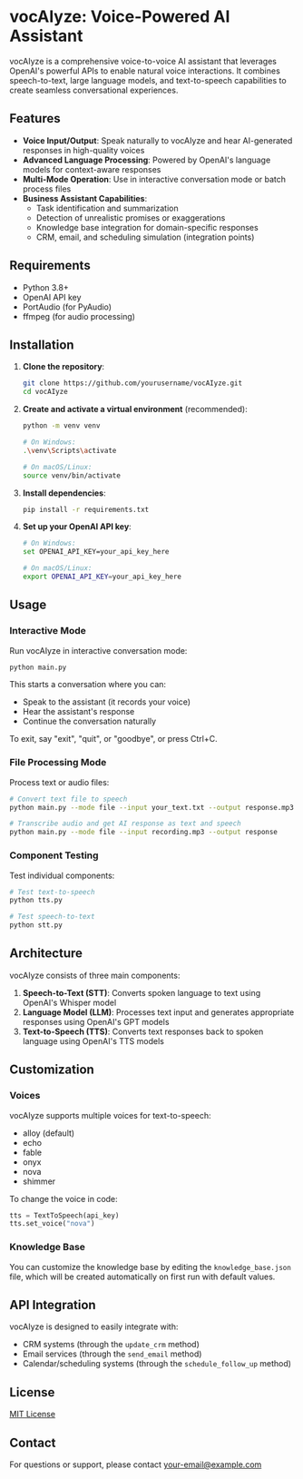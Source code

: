 # vocAIyze: Voice-Powered AI Assistant

vocAIyze is a comprehensive voice-to-voice AI assistant that leverages OpenAI's powerful APIs to enable natural voice interactions. It combines speech-to-text, large language models, and text-to-speech capabilities to create seamless conversational experiences.

## Features

- **Voice Input/Output**: Speak naturally to vocAIyze and hear AI-generated responses in high-quality voices
- **Advanced Language Processing**: Powered by OpenAI's language models for context-aware responses
- **Multi-Mode Operation**: Use in interactive conversation mode or batch process files
- **Business Assistant Capabilities**: 
  - Task identification and summarization
  - Detection of unrealistic promises or exaggerations
  - Knowledge base integration for domain-specific responses
  - CRM, email, and scheduling simulation (integration points)

## Requirements

- Python 3.8+ 
- OpenAI API key
- PortAudio (for PyAudio)
- ffmpeg (for audio processing)

## Installation

1. **Clone the repository**:
   ```bash
   git clone https://github.com/yourusername/vocAIyze.git
   cd vocAIyze
   ```

2. **Create and activate a virtual environment** (recommended):
   ```bash
   python -m venv venv
   
   # On Windows:
   .\venv\Scripts\activate
   
   # On macOS/Linux:
   source venv/bin/activate
   ```

3. **Install dependencies**:
   ```bash
   pip install -r requirements.txt
   ```

4. **Set up your OpenAI API key**:
   ```bash
   # On Windows:
   set OPENAI_API_KEY=your_api_key_here
   
   # On macOS/Linux:
   export OPENAI_API_KEY=your_api_key_here
   ```

## Usage

### Interactive Mode

Run vocAIyze in interactive conversation mode:

```bash
python main.py
```

This starts a conversation where you can:
- Speak to the assistant (it records your voice)
- Hear the assistant's response
- Continue the conversation naturally

To exit, say "exit", "quit", or "goodbye", or press Ctrl+C.

### File Processing Mode

Process text or audio files:

```bash
# Convert text file to speech
python main.py --mode file --input your_text.txt --output response.mp3

# Transcribe audio and get AI response as text and speech
python main.py --mode file --input recording.mp3 --output response
```

### Component Testing

Test individual components:

```bash
# Test text-to-speech
python tts.py

# Test speech-to-text
python stt.py
```

## Architecture

vocAIyze consists of three main components:

1. **Speech-to-Text (STT)**: Converts spoken language to text using OpenAI's Whisper model
2. **Language Model (LLM)**: Processes text input and generates appropriate responses using OpenAI's GPT models
3. **Text-to-Speech (TTS)**: Converts text responses back to spoken language using OpenAI's TTS models

## Customization

### Voices

vocAIyze supports multiple voices for text-to-speech:
- alloy (default)
- echo
- fable
- onyx
- nova
- shimmer

To change the voice in code:
```python
tts = TextToSpeech(api_key)
tts.set_voice("nova")
```

### Knowledge Base

You can customize the knowledge base by editing the `knowledge_base.json` file, which will be created automatically on first run with default values.

## API Integration

vocAIyze is designed to easily integrate with:
- CRM systems (through the `update_crm` method)
- Email services (through the `send_email` method)
- Calendar/scheduling systems (through the `schedule_follow_up` method)

## License

[MIT License](LICENSE)

## Contact

For questions or support, please contact [your-email@example.com](mailto:shahromil2807@gmail.com)
